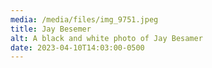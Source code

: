 ```yaml
---
media: /media/files/img_9751.jpeg
title: Jay Besemer
alt: A black and white photo of Jay Besamer
date: 2023-04-10T14:03:00-0500
---
```

